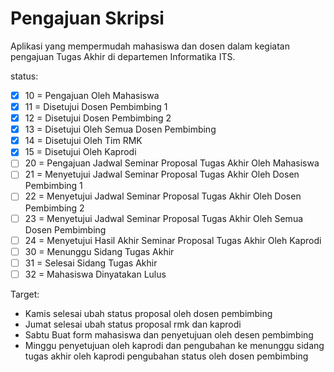 # Pengajuan Skripsi
Aplikasi yang mempermudah mahasiswa dan dosen dalam kegiatan pengajuan Tugas Akhir di departemen Informatika ITS.

status:
- [x] 10 = Pengajuan Oleh Mahasiswa
- [x] 11 = Disetujui Dosen Pembimbing 1
- [x] 12 = Disetujui Dosen Pembimbing 2
- [x] 13 = Disetujui Oleh Semua Dosen Pembimbing
- [x] 14 = Disetujui Oleh Tim RMK
- [x] 15 = Disetujui Oleh Kaprodi
- [ ] 20 = Pengajuan Jadwal Seminar Proposal Tugas Akhir Oleh Mahasiswa
- [ ] 21 = Menyetujui Jadwal Seminar Proposal Tugas Akhir Oleh Dosen Pembimbing 1
- [ ] 22 = Menyetujui Jadwal Seminar Proposal Tugas Akhir Oleh Dosen Pembimbing 2
- [ ] 23 = Menyetujui Jadwal Seminar Proposal Tugas Akhir Oleh Semua Dosen Pembimbing
- [ ] 24 = Menyetujui Hasil Akhir Seminar Proposal Tugas Akhir Oleh Kaprodi
- [ ] 30 = Menunggu Sidang Tugas Akhir
- [ ] 31 = Selesai Sidang Tugas Akhir
- [ ] 32 = Mahasiswa Dinyatakan Lulus

Target:
- Kamis selesai ubah status proposal oleh dosen pembimbing
- Jumat selesai ubah status proposal rmk dan kaprodi
- Sabtu Buat form mahasiswa dan penyetujuan oleh desen pembimbing
- Minggu penyetujuan oleh kaprodi dan pengubahan ke menunggu sidang tugas akhir oleh kaprodi pengubahan status oleh dosen pembimbing
